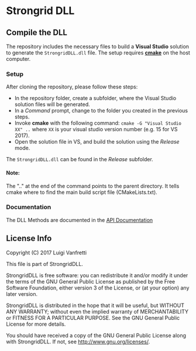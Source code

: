 # Strongrid DLL

## Compile the DLL
The repository includes the necessary files to build a **Visual Studio** solution to generate the `StrongridDLL.dll` file.
The setup requires [**cmake**](https://cmake.org/download/) on the host computer.

### Setup
After cloning the repository, please follow these steps:

- In the repository folder, create a subfolder, where the Visual Studio solution files will be generated.
- In a *Command* prompt, change to the folder you created in the previous steps.
- Invoke **cmake** with the following command: `cmake -G "Visual Studio XX" ..` where `XX` is your visual studio version number (e.g. 15 for VS 2017).
- Open the solution file in VS, and build the solution using the *Release* mode.

The `StrongridDLL.dll` can be found in the *Release* subfolder.

#### Note:
The ".." at the end of the command points to the parent directory.
It tells cmake where to find the main build script file (CMakeLists.txt).

### Documentation
The DLL Methods are documented in the [API Documentation](/docs/API_Documentation.md)

## License Info

 Copyright (C) 2017 Luigi Vanfretti

This file is part of StrongridDLL.

StrongridDLL is free software: you can redistribute it and/or modify
it under the terms of the GNU General Public License as published by
the Free Software Foundation, either version 3 of the License, or
(at your option) any later version.

StrongridDLL is distributed in the hope that it will be useful,
but WITHOUT ANY WARRANTY; without even the implied warranty of
MERCHANTABILITY or FITNESS FOR A PARTICULAR PURPOSE.  See the
GNU General Public License for more details.

You should have received a copy of the GNU General Public License
along with StrongridDLL.  If not, see <http://www.gnu.org/licenses/>.
